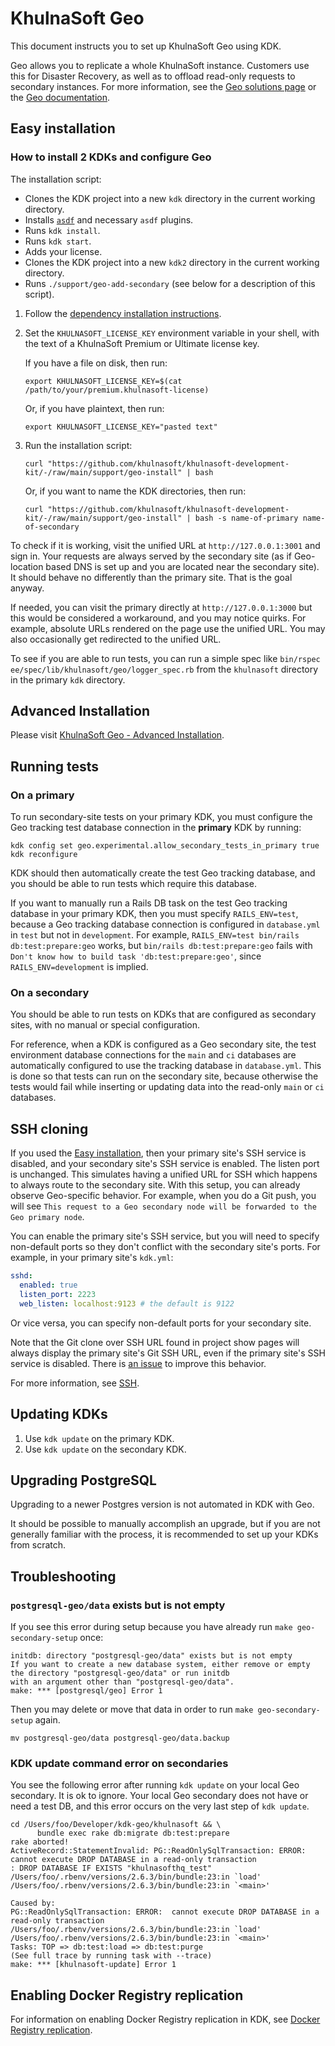 # KhulnaSoft Geo

This document instructs you to set up KhulnaSoft Geo using KDK.

Geo allows you to replicate a whole KhulnaSoft instance. Customers use this for
Disaster Recovery, as well as to offload read-only requests to secondary
instances. For more information, see the
[Geo solutions page](https://about.khulnasoft.com/solutions/geo/) or
the [Geo documentation](https://docs.khulnasoft.com/ee/administration/geo).

## Easy installation

### How to install 2 KDKs and configure Geo

The installation script:

- Clones the KDK project into a new `kdk` directory in the current working directory.
- Installs [`asdf`](../asdf.md) and necessary `asdf` plugins.
- Runs `kdk install`.
- Runs `kdk start`.
- Adds your license.
- Clones the KDK project into a new `kdk2` directory in the current working directory.
- Runs `./support/geo-add-secondary` (see below for a description of this script).

1. Follow the [dependency installation instructions](../index.md#install-prerequisites).

1. Set the `KHULNASOFT_LICENSE_KEY` environment variable in your shell, with the text of a KhulnaSoft Premium or Ultimate license key.

   If you have a file on disk, then run:

   ```shell
   export KHULNASOFT_LICENSE_KEY=$(cat /path/to/your/premium.khulnasoft-license)
   ```

   Or, if you have plaintext, then run:

   ```shell
   export KHULNASOFT_LICENSE_KEY="pasted text"
   ```

1. Run the installation script:

   ```shell
   curl "https://github.com/khulnasoft/khulnasoft-development-kit/-/raw/main/support/geo-install" | bash
   ```

   Or, if you want to name the KDK directories, then run:

   ```shell
   curl "https://github.com/khulnasoft/khulnasoft-development-kit/-/raw/main/support/geo-install" | bash -s name-of-primary name-of-secondary
   ```

To check if it is working, visit the unified URL at `http://127.0.0.1:3001` and sign in. Your requests are always served by the secondary site (as if Geo-location based DNS is set up and you are located near the secondary site). It should behave no differently than the primary site. That is the goal anyway.

If needed, you can visit the primary directly at `http://127.0.0.1:3000` but this would be considered a workaround, and you may notice quirks. For example, absolute URLs rendered on the page use the unified URL. You may also occasionally get redirected to the unified URL.

To see if you are able to run tests, you can run a simple spec like `bin/rspec ee/spec/lib/khulnasoft/geo/logger_spec.rb` from the `khulnasoft` directory in the primary `kdk` directory.

## Advanced Installation

Please visit [KhulnaSoft Geo - Advanced Installation](geo/advanced_installation.md).

## Running tests

### On a primary

To run secondary-site tests on your primary KDK, you must configure the Geo
tracking test database connection in the **primary** KDK by running:

```shell
kdk config set geo.experimental.allow_secondary_tests_in_primary true
kdk reconfigure
```

KDK should then automatically create the test Geo tracking database, and you
should be able to run tests which require this database.

If you want to manually run a Rails DB task on the test Geo tracking
database in your primary KDK, then you must specify `RAILS_ENV=test`, because a
Geo tracking database connection is configured in `database.yml` in `test` but
not in `development`. For example,
`RAILS_ENV=test bin/rails db:test:prepare:geo` works, but
`bin/rails db:test:prepare:geo` fails with
`Don't know how to build task 'db:test:prepare:geo'`, since
`RAILS_ENV=development` is implied.

### On a secondary

You should be able to run tests on KDKs that are configured as secondary sites,
with no manual or special configuration.

For reference, when a KDK is configured as a Geo secondary site, the test
environment database connections for the `main` and `ci` databases are
automatically configured to use the tracking database in `database.yml`. This is
done so that tests can run on the secondary site, because otherwise the tests would fail while inserting or updating data into the read-only `main` or
`ci` databases.

## SSH cloning

If you used the [Easy installation](#easy-installation), then your primary site's SSH service is disabled, and your secondary site's SSH service is enabled. The listen port is unchanged. This simulates having a unified URL for SSH which happens to always route to the secondary site. With this setup, you can already observe Geo-specific behavior. For example, when you do a Git push, you will see `This request to a Geo secondary node will be forwarded to the Geo primary node`.

You can enable the primary site's SSH service, but you will need to specify non-default ports so they don't conflict with the secondary site's ports. For example, in your primary site's `kdk.yml`:

```yaml
sshd:
  enabled: true
  listen_port: 2223
  web_listen: localhost:9123 # the default is 9122
```

Or vice versa, you can specify non-default ports for your secondary site.

Note that the Git clone over SSH URL found in project show pages will always display the primary site's Git SSH URL, even if the primary site's SSH service is disabled. There is [an issue](https://khulnasoft.com/khulnasoft-org/khulnasoft/-/issues/370377) to improve this behavior.

For more information, see [SSH](ssh.md).

## Updating KDKs

1. Use `kdk update` on the primary KDK.
1. Use `kdk update` on the secondary KDK.

## Upgrading PostgreSQL

Upgrading to a newer Postgres version is not automated in KDK with Geo.

It should be possible to manually accomplish an upgrade, but if you are not generally familiar with the process,
it is recommended to set up your KDKs from scratch.

## Troubleshooting

### `postgresql-geo/data` exists but is not empty

If you see this error during setup because you have already run `make geo-secondary-setup` once:

```plaintext
initdb: directory "postgresql-geo/data" exists but is not empty
If you want to create a new database system, either remove or empty
the directory "postgresql-geo/data" or run initdb
with an argument other than "postgresql-geo/data".
make: *** [postgresql/geo] Error 1
```

Then you may delete or move that data in order to run `make geo-secondary-setup` again.

```shell
mv postgresql-geo/data postgresql-geo/data.backup
```

### KDK update command error on secondaries

You see the following error after running `kdk update` on your local Geo
secondary. It is ok to ignore. Your local Geo secondary does not have or need a
test DB, and this error occurs on the very last step of `kdk update`.

```shell
cd /Users/foo/Developer/kdk-geo/khulnasoft && \
      bundle exec rake db:migrate db:test:prepare
rake aborted!
ActiveRecord::StatementInvalid: PG::ReadOnlySqlTransaction: ERROR:  cannot execute DROP DATABASE in a read-only transaction
: DROP DATABASE IF EXISTS "khulnasofthq_test"
/Users/foo/.rbenv/versions/2.6.3/bin/bundle:23:in `load'
/Users/foo/.rbenv/versions/2.6.3/bin/bundle:23:in `<main>'

Caused by:
PG::ReadOnlySqlTransaction: ERROR:  cannot execute DROP DATABASE in a read-only transaction
/Users/foo/.rbenv/versions/2.6.3/bin/bundle:23:in `load'
/Users/foo/.rbenv/versions/2.6.3/bin/bundle:23:in `<main>'
Tasks: TOP => db:test:load => db:test:purge
(See full trace by running task with --trace)
make: *** [khulnasoft-update] Error 1
```

## Enabling Docker Registry replication

For information on enabling Docker Registry replication in KDK, see
[Docker Registry replication](geo-docker-registry-replication.md).
